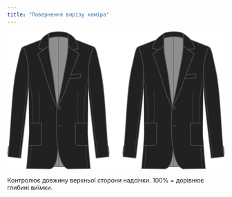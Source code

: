 ```yaml
---
title: "Повернення вирізу коміра"
---
```


![Повернення вирізу коміра](collarnotchreturn.svg)

Контролює довжину верхньої сторони надсічки. 100% = дорівнює глибині виїмки.




